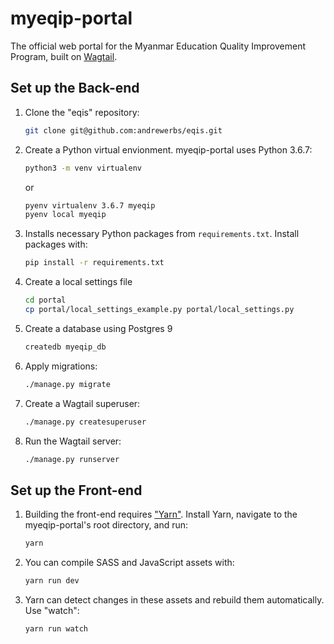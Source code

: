 # myeqip-portal

The official web portal for the Myanmar Education Quality Improvement Program, built on [Wagtail](www.wagtail.io).

## Set up the Back-end

1. Clone the "eqis" repository:

   ```bash
   git clone git@github.com:andrewerbs/eqis.git
   ```

2. Create a Python virtual envionment. myeqip-portal uses Python 3.6.7:

   ```bash
   python3 -m venv virtualenv
   ```

   or

   ```bash
   pyenv virtualenv 3.6.7 myeqip
   pyenv local myeqip
   ```

3. Installs necessary Python packages from `requirements.txt`. Install packages with:

   ```bash
   pip install -r requirements.txt
   ```

4. Create a local settings file

    ```bash
    cd portal
    cp portal/local_settings_example.py portal/local_settings.py
    ```

5. Create a database using Postgres 9

    ```bash
    createdb myeqip_db
    ```

6. Apply migrations:

   ```bash
   ./manage.py migrate
   ```

7. Create a Wagtail superuser:

   ```bash
   ./manage.py createsuperuser
   ```

8. Run the Wagtail server:

   ```bash
   ./manage.py runserver
   ```

## Set up the Front-end

1. Building the front-end requires ["Yarn"](https://yarnpkg.com/en/). Install Yarn, navigate to the myeqip-portal's root directory, and run:

    ```bash
    yarn
    ```

2. You can compile SASS and JavaScript assets with:

    ```bash
    yarn run dev
    ```

3. Yarn can detect changes in these assets and rebuild them automatically. Use "watch":

    ```
    yarn run watch
    ```
